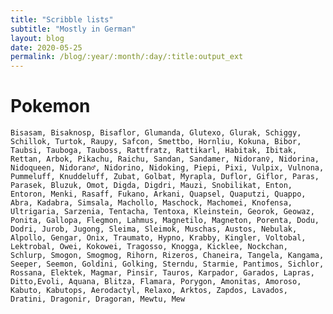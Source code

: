 ```yaml
---
title: "Scribble lists"
subtitle: "Mostly in German"
layout: blog
date: 2020-05-25
permalink: /blog/:year/:month/:day/:title:output_ext
---
```


# Pokemon

<pre><code>Bisasam, Bisaknosp, Bisaflor, Glumanda, Glutexo, Glurak, Schiggy, Schillok, Turtok, Raupy, Safcon, Smettbo, Hornliu, Kokuna, Bibor, Taubsi, Tauboga, Tauboss, Rattfratz, Rattikarl, Habitak, Ibitak, Rettan, Arbok, Pikachu, Raichu, Sandan, Sandamer, Nidoran♀, Nidorina, Nidoqueen, Nidoran♂, Nidorino, Nidoking, Piepi, Pixi, Vulpix, Vulnona, Pummeluff, Knuddeluff, Zubat, Golbat, Myrapla, Duflor, Giflor, Paras, Parasek, Bluzuk, Omot, Digda, Digdri, Mauzi, Snobilikat, Enton, Entoron, Menki, Rasaff, Fukano, Arkani, Quapsel, Quaputzi, Quappo, Abra, Kadabra, Simsala, Machollo, Maschock, Machomei, Knofensa, Ultrigaria, Sarzenia, Tentacha, Tentoxa, Kleinstein, Georok, Geowaz, Ponita, Gallopa, Flegmon, Lahmus, Magnetilo, Magneton, Porenta, Dodu, Dodri, Jurob, Jugong, Sleima, Sleimok, Muschas, Austos, Nebulak, Alpollo, Gengar, Onix, Traumato, Hypno, Krabby, Kingler, Voltobal, Lektrobal, Owei, Kokowei, Tragosso, Knogga, Kicklee, Nockchan, Schlurp, Smogon, Smogmog, Rihorn, Rizeros, Chaneira, Tangela, Kangama, Seeper, Seemon, Goldini, Golking, Sterndu, Starmie, Pantimos, Sichlor, Rossana, Elektek, Magmar, Pinsir, Tauros, Karpador, Garados, Lapras, Ditto,Evoli, Aquana, Blitza, Flamara, Porygon, Amonitas, Amoroso, Kabuto, Kabutops, Aerodactyl, Relaxo, Arktos, Zapdos, Lavados, Dratini, Dragonir, Dragoran, Mewtu, Mew</code></pre>